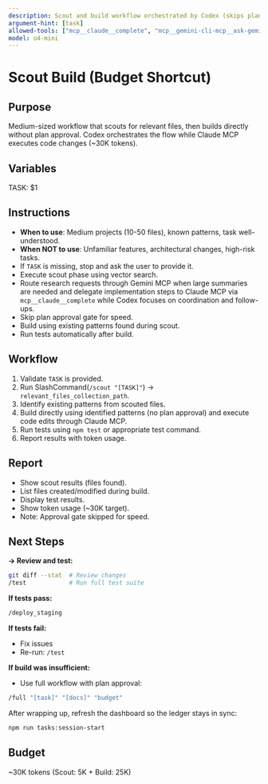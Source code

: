 ```yaml
---
description: Scout and build workflow orchestrated by Codex (skips plan approval)
argument-hint: [task]
allowed-tools: ["mcp__claude__complete", "mcp__gemini-cli-mcp__ask-gemini", "Read", "Write", "Edit", "Glob", "Grep", "run_shell_command"]
model: o4-mini
---
```


# Scout Build (Budget Shortcut)

## Purpose
Medium-sized workflow that scouts for relevant files, then builds directly without plan approval. Codex orchestrates the flow while Claude MCP executes code changes (~30K tokens).

## Variables
TASK: $1

## Instructions
- **When to use**: Medium projects (10-50 files), known patterns, task well-understood.
- **When NOT to use**: Unfamiliar features, architectural changes, high-risk tasks.
- If `TASK` is missing, stop and ask the user to provide it.
- Execute scout phase using vector search.
- Route research requests through Gemini MCP when large summaries are needed and delegate implementation steps to Claude MCP via `mcp__claude__complete` while Codex focuses on coordination and follow-ups.
- Skip plan approval gate for speed.
- Build using existing patterns found during scout.
- Run tests automatically after build.

## Workflow
1. Validate `TASK` is provided.
2. Run SlashCommand(`/scout "[TASK]"`) -> `relevant_files_collection_path`.
3. Identify existing patterns from scouted files.
4. Build directly using identified patterns (no plan approval) and execute code edits through Claude MCP.
5. Run tests using `npm test` or appropriate test command.
6. Report results with token usage.

## Report
- Show scout results (files found).
- List files created/modified during build.
- Display test results.
- Show token usage (~30K target).
- Note: Approval gate skipped for speed.

## Next Steps

**→ Review and test:**
```bash
git diff --stat  # Review changes
/test            # Run full test suite
```

**If tests pass:**
```bash
/deploy_staging
```

**If tests fail:**
- Fix issues
- Re-run: `/test`

**If build was insufficient:**
- Use full workflow with plan approval:
```bash
/full "[task]" "[docs]" "budget"
```

After wrapping up, refresh the dashboard so the ledger stays in sync:
```bash
npm run tasks:session-start
```

## Budget
~30K tokens (Scout: 5K + Build: 25K)
